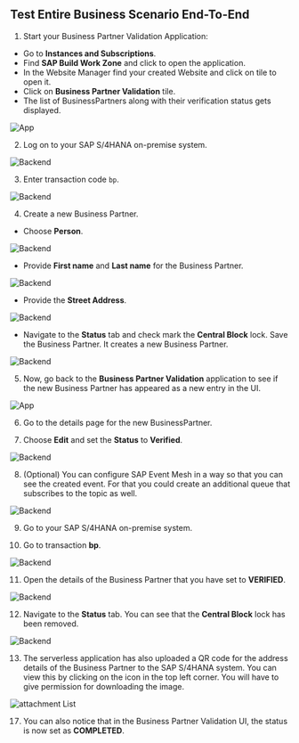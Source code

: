 ## Test Entire Business Scenario End-To-End

1. Start your Business Partner Validation Application:

- Go to **Instances and Subscriptions**.
- Find **SAP Build Work Zone** and click to open the application.
- In the Website Manager find your created Website and click on tile to open it.
- Click on **Business Partner Validation** tile.
- The list of BusinessPartners along with their verification status gets displayed.

 ![App](./images/endtoend2.png)

2. Log on to your SAP S/4HANA on-premise system.

 ![Backend](./images/endtoend3.png)

3. Enter transaction code `bp`.

 ![Backend](./images/endtoend4.png)

4. Create a new Business Partner.

- Choose **Person**.

 ![Backend](./images/endtoend5.png)

- Provide **First name** and **Last name** for the Business Partner.

 ![Backend](./images/endtoend6.png)

- Provide the **Street Address**.

 ![Backend](./images/endtoend7.png)

 - Navigate to the **Status** tab and check mark the **Central Block** lock. Save the Business Partner. It creates a new Business Partner.

 ![Backend](./images/endtoend8.png)

5. Now, go back to the **Business Partner Validation** application to see if the new Business Partner has appeared as a new entry in the UI.

 ![App](./images/endtoend9.png)

6. Go to the details page for the new BusinessPartner.

7. Choose **Edit** and set the **Status** to **Verified**.

 ![Backend](./images/endtoend10.png)

8. (Optional) You can configure SAP Event Mesh in a way so that you can see the created event. For that you could create an additional queue that subscribes to the topic as well.

 ![Backend](./images/endtoend11.png)

9. Go to your SAP S/4HANA on-premise system.

10. Go to transaction **bp**.

 ![Backend](./images/endtoend4.png)

11. Open the details of the Business Partner that you have set to **VERIFIED**.

 ![Backend](./images/endtoend12.png)

12. Navigate to the **Status** tab. You can see that the **Central Block** lock has been removed.

 ![Backend](./images/endtoend13.png)

13. The serverless application has also uploaded a QR code for the address details of the Business Partner to the SAP S/4HANA system.
You can view this by clicking on the icon in the top left corner. You will have to give permission for downloading the image.

![attachment List](./images/attachmentList.png)

17. You can also notice that in the Business Partner Validation UI, the status is now set as **COMPLETED**.

